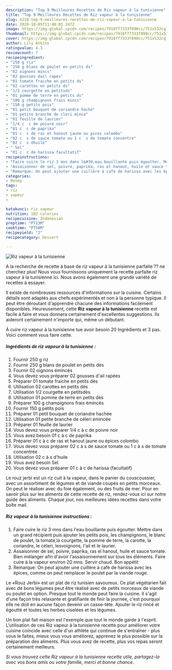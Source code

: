 ```yaml
---
description: "Top 9 Meilleures Recettes de Riz vapeur à la tunisienne"
title: "Top 9 Meilleures Recettes de Riz vapeur à la tunisienne"
slug: 4218-top-9-meilleures-recettes-de-riz-vapeur-a-la-tunisienne
date: 2020-10-05T11:48:01.247Z
image: https://img-global.cpcdn.com/recipes/7918ff7333f898cc/751x532cq70/riz-vapeur-a-la-tunisienne-photo-principale-de-la-recette.jpg
thumbnail: https://img-global.cpcdn.com/recipes/7918ff7333f898cc/751x532cq70/riz-vapeur-a-la-tunisienne-photo-principale-de-la-recette.jpg
cover: https://img-global.cpcdn.com/recipes/7918ff7333f898cc/751x532cq70/riz-vapeur-a-la-tunisienne-photo-principale-de-la-recette.jpg
author: Lily Atkins
ratingvalue: 4.3
reviewcount: 7
recipeingredient:
- "250 g riz"
- "250 g blans de poulet en petits ds"
- "02 oignons mincs"
- "02 gousses dail rapes"
- "01 tomate fraiche en petits ds"
- "02 carottes en petits ds"
- "1/2 courgette en petitsds"
- "01 pomme de terre en petits ds"
- "100 g champignons frais mincs"
- "150 g petits pois"
- "01 petit bouquet de coriandre hache"
- "01 petite branche de cleri mince"
- "01 feuille de laurier"
- "1/4 c  c de poivre noir"
- "01 c  c de paprika"
- "01 c  c de ras et hanout jaune ou pices colombo"
- "02 c  s de sauce tomate ou 1 c  s de tomate concentre"
- "02 c  s dhuile"
- " Sel"
- "01 c  c de harissa facultatif"
recipeinstructions:
- "Faire cuire le riz 3 mns dans l&#39;eau bouillante puis égoutter. Mettre dans un grand récipient puis ajouter les petits pois, les champignons, le blanc de poulet, la tomate,la courgette, la pomme de terre, la carotte, la coriandre, le céleri, lesvoignons, l&#39;ail et le laurier."
- "Assaisonner de sel, poivre, paprika, ras el hanout, huile et sauce tomate. Bien mélanger afin d&#39;avoir l&#39;assaisonnement sur tous les éléments. Faire cuire à la vapeur environ 20 mns. Servir chaud. Bon appétit"
- "Remarque: On peut ajouter une cuillère à café de harissa avec les épices, comme on peut remplacer le poulet par la viande rouge."
categories:
- Resep
tags:
- riz
- vapeur
- 

katakunci: riz vapeur  
nutrition: 182 calories
recipecuisine: Indonesian
preptime: "PT13M"
cooktime: "PT50M"
recipeyield: "2"
recipecategory: Dessert

---
```



![Riz vapeur à la tunisienne](https://img-global.cpcdn.com/recipes/7918ff7333f898cc/751x532cq70/riz-vapeur-a-la-tunisienne-photo-principale-de-la-recette.jpg)

A la recherche de recette à base de riz vapeur à la tunisienne parfaite ?? ne cherchez plus! Nous vous fournissons uniquement la recette parfaite riz vapeur à la tunisienne ici. Nous avons également une grande variété de recettes à essayer.

Il existe de nombreuses ressources d'informations sur la cuisine. Certains détails sont adaptés aux chefs expérimentés et non à la personne typique. Il peut être déroutant d'apprendre chacune des informations facilement disponibles. Heureusement, cette <strong> Riz vapeur à la tunisienne </strong> recette est facile à faire et vous donnera certainement d'excellentes suggestions. Ils aideront certainement n'importe qui, même un débutant.

<!--inarticleads1-->

À cuire riz vapeur à la tunisienne tue avoir besoin 20 Ingrédients et 3 pas. Voici comment vous faire cette.

##### Ingrédients de riz vapeur à la tunisienne :

1. Fournir 250 g riz
1. Fournir 250 g blans de poulet en petits dès
1. Fournir 02 oignons émincés
1. Vous devez vous préparer 02 gousses d&#39;ail rapées
1. Préparer 01 tomate fraiche en petits dès
1. Utilisation 02 carottes en petits dès
1. Utilisation 1/2 courgette en petitsdès
1. Utilisation 01 pomme de terre en petits dès
1. Préparer 100 g champignons frais émincés
1. Fournir 150 g petits pois
1. Préparer 01 petit bouquet de coriandre hachée
1. Utilisation 01 petite branche de céleri émincée
1. Préparer 01 feuille de laurier
1. Vous devez vous préparer 1/4 c à c de poivre noir
1. Vous avez besoin 01 c à c de paprika
1. Préparer 01 c à c de ras et hanout jaune ou épices colombo
1. Vous devez vous préparer 02 c à s de sauce tomate ou 1 c à s de tomate concentrée
1. Utilisation 02 c à s d&#39;huile
1. Vous avez besoin  Sel
1. Vous devez vous préparer 01 c à c de harissa (facultatif)


Le rouz jerbi est un riz cuit à la vapeur, dans le panier du couscoussier, avec un assortiment de légumes et de viande coupés en petits morceaux. On peut le réaliser avec du foie également, ou des fruits de mer. Pour en savoir plus sur les aliments de cette recette de riz, rendez-vous ici sur notre guide des aliments. Chaque jour, nos meilleures idées recettes dans votre boîte mail. 

<!--inarticleads2-->

##### Riz vapeur à la tunisienne instructions :

1. Faire cuire le riz 3 mns dans l&#39;eau bouillante puis égoutter. Mettre dans un grand récipient puis ajouter les petits pois, les champignons, le blanc de poulet, la tomate,la courgette, la pomme de terre, la carotte, la coriandre, le céleri, lesvoignons, l&#39;ail et le laurier.
1. Assaisonner de sel, poivre, paprika, ras el hanout, huile et sauce tomate. Bien mélanger afin d&#39;avoir l&#39;assaisonnement sur tous les éléments. Faire cuire à la vapeur environ 20 mns. Servir chaud. Bon appétit
1. Remarque: On peut ajouter une cuillère à café de harissa avec les épices, comme on peut remplacer le poulet par la viande rouge.


Le «Rouz Jerbi» est un plat de riz tunisien savoureux. Ce plat végétarien fait avec de bons légumes peut être réalisé avec de petits morceaux de viande ou poulet en option. Presque tout le monde peut faire la cuisine. Il s&#39;agit d&#39;une façon très relaxante et gratifiante de finir la journée, c&#39;est pourquoi elle ne doit en aucune façon devenir un casse-tête. Ajouter le riz rincé et égoutté et toutes les herbes ciselées et les légumes. 

<!--inarticleads1-->

<p>
Un bon plat fait maison est l'exemple que tout le monde garde à l'esprit. L'utilisation de ces Riz vapeur à la tunisienne recette pour améliorer votre cuisine coïncide avec celle d'un athlète qui continue de s'entraîner - plus vous le faites, mieux vous vous améliorez, apprenez le plus possible sur la préparation des aliments. Plus vous avez de recette, plus vos repas seront certainement meilleurs.
</p>

<p>
<i>Si vous trouvez cette Riz vapeur à la tunisienne recette utile, partagez-la avec vos bons amis ou votre famille, merci et bonne chance.</i>
</p>
